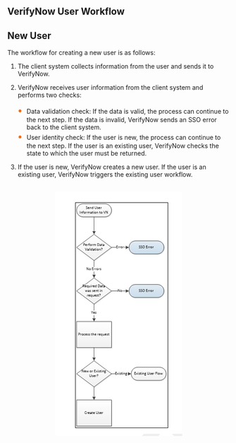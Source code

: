## VerifyNow User Workflow

## New User

The workflow for creating a new user is as follows:
1.	The client system collects information from the user and sends it to VerifyNow.
2.	VerifyNow receives user information from the client system and performs two checks:

    <div class="card-body"><ul>
    <li>Data validation check:  If the data is valid, the process can continue to the next step. If the data is invalid, VerifyNow sends an SSO error back to the client system.</li>
    <li>User identity check: If the user is new, the process can continue to the next step. If the user is an existing user, VerifyNow checks the state to which the user must be returned.
    </li>
    </ul>
    </div>
3.	If the user is new, VerifyNow creates a new user. If the user is an existing user, VerifyNow triggers the existing user workflow.         
&nbsp;

<center>

 ![image](../../assets/images/verifynow_userworkflow.png)
</center>

<style>
    .card-body ul {
        list-style: none;
        padding-left: 20px;
    }
    .card-body ul li::before {
        content: "\2022";
        font-size: 1.5em;
        color: #f60;
        display: inline-block;
        width: 1em;
        margin-left: -1em;
    }
</style>